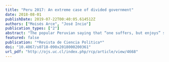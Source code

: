 ```yaml
---
title: "Peru 2017: An extreme case of divided government"
date: 2018-08-01
publishDate: 2019-07-22T00:40:05.614512Z
authors: ["Moisés Arce", "José Incio"]
publication_types: ["2"]
abstract: "The popular Peruvian saying that “one suffers, but enjoys” summarizes the year 2017 nicely. The year saw numerous social, political, and economic difficulties in Peru. The incumbent government had to face the ravages of El Niño, ministerial crises, and vacancy requests, among other things, while at the same time the economy was slowing down and poverty increasing. However, we believe that for most Peruvians, 2017 was also a joyous year, especially considering the agonizing classification of the Peruvian team in advance of the World Cup after 36 years of absence. In this article, we summarize the social and political context of 2017, focusing on the executive-legislative axis that determined the most important political events during the year of analysis.Esto es una prueba"
featured: false
publication: "*Revista de Ciencia Politica*"
doi: "10.4067/s0718-090x2018000200361"
url_pdf: "http://ojs.uc.cl/index.php/rcp/article/view/4668"
---
```


